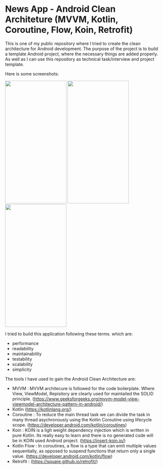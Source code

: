 # News App - Android Clean Architeture (MVVM, Kotlin, Coroutine, Flow, Koin, Retrofit)

This is one of my public repository where I tried to create the clean architecture for Android development. The purpose of the project is to build a template Android project, where the necessary things are added properly. As well as I can use this repository as technical task/interview and project template.

Here is some screenshots:

<img src="https://github.com/aliahmedbd/News-App-MVVM-Kotlin-Coroutine--Flow-Koin-Retrofit-/blob/main/news_screen.PNG" alt="" data-canonical-src="https://github.com/aliahmedbd/News-App-MVVM-Kotlin-Coroutine--Flow-Koin-Retrofit-/blob/main/news_screen.PNG" width="200" height="400" />  <img src="https://github.com/aliahmedbd/News-App-MVVM-Kotlin-Coroutine--Flow-Koin-Retrofit-/blob/main/screen_navigation.PNG" alt="" data-canonical-src="https://github.com/aliahmedbd/News-App-MVVM-Kotlin-Coroutine--Flow-Koin-Retrofit-/blob/main/screen_navigation.PNG" width="200" height="400" /> <img src="https://github.com/aliahmedbd/News-App-MVVM-Kotlin-Coroutine--Flow-Koin-Retrofit-/blob/main/screen_details.PNG" alt="" data-canonical-src="https://github.com/aliahmedbd/News-App-MVVM-Kotlin-Coroutine--Flow-Koin-Retrofit-/blob/main/screen_details.PNG" width="200" height="400" /> 

I tried to build this application following these terms. which are:

- performance
- readability
- maintainability
- testability
- scalability
- simplicity


The tools I have used to gain the Android Clean Architecture are:

- MVVM :  MVVM architecure is followed for the code boilerplate. Where View, ViewModel, Repisitory are clearly used for maintailed the SOLID principle. (https://www.geeksforgeeks.org/mvvm-model-view-viewmodel-architecture-pattern-in-android/)
- Kotlin (https://kotlinlang.org/)
- Coroutine : To reduce the main thread task we can divide the task in many thread asychronously using the Kotlin Coroutine using lifecycle scope. (https://developer.android.com/kotlin/coroutines)
- Koin : KOIN is a ligh weight dependency injection which is written in pure Kotlin. Its really easy to learn and there is no generated code will be in KOIN used Android project. (https://insert-koin.io/)
- Kotlin Flow : In coroutines, a flow is a type that can emit multiple values sequentially, as opposed to suspend functions that return only a single value. (https://developer.android.com/kotlin/flow)
- Retrofit : (https://square.github.io/retrofit/)
